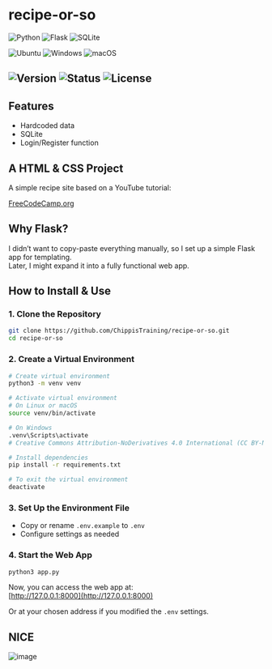 # **recipe-or-so**

![Python](https://img.shields.io/badge/python-3670A0?style=for-the-badge&logo=python&logoColor=ffdd54)
![Flask](https://img.shields.io/badge/flask-%23000.svg?style=for-the-badge&logo=flask&logoColor=white)
![SQLite](https://img.shields.io/badge/sqlite-%2307405e.svg?style=for-the-badge&logo=sqlite&logoColor=white)

![Ubuntu](https://img.shields.io/badge/Ubuntu-E95420?style=for-the-badge&logo=ubuntu&logoColor=white)
![Windows](https://img.shields.io/badge/Windows-0078D6?style=for-the-badge&logo=windows&logoColor=white)
![macOS](https://img.shields.io/badge/mac%20os-000000?style=for-the-badge&logo=macos&logoColor=F0F0F0)

![Version](https://img.shields.io/badge/version-1.0.0-blue?style=for-the-badge)
![Status](https://img.shields.io/badge/status-stable-green?style=for-the-badge)
![License](https://img.shields.io/badge/license-CC--BY--ND--4.0-red?style=for-the-badge)
---

## **Features**
- Hardcoded data  
- SQLite  
- Login/Register function  

## **A HTML & CSS Project**
A simple recipe site based on a YouTube tutorial:

[FreeCodeCamp.org](https://youtu.be/-8LTPIJBGwQ?si=A6fow5dNDeIBtu2w)

## **Why Flask?**
I didn’t want to copy-paste everything manually, so I set up a simple Flask app for templating.  
Later, I might expand it into a fully functional web app.

## **How to Install & Use**

### **1. Clone the Repository**
```bash
git clone https://github.com/ChippisTraining/recipe-or-so.git
cd recipe-or-so
```

### **2. Create a Virtual Environment**
```bash
# Create virtual environment
python3 -m venv venv

# Activate virtual environment
# On Linux or macOS
source venv/bin/activate

# On Windows
.venv\Scripts\activate
# Creative Commons Attribution-NoDerivatives 4.0 International (CC BY-ND 4.0)

# Install dependencies
pip install -r requirements.txt

# To exit the virtual environment
deactivate
```

### **3. Set Up the Environment File**
- Copy or rename `.env.example` to `.env`
- Configure settings as needed

### **4. Start the Web App**
```bash
python3 app.py
```

Now, you can access the web app at:  
[http://127.0.0.1:8000](http://127.0.0.1:8000)  

Or at your chosen address if you modified the `.env` settings.

## NICE

![image](https://github.com/user-attachments/assets/a3efb8eb-d84b-4e96-afea-fe6560c002eb)

